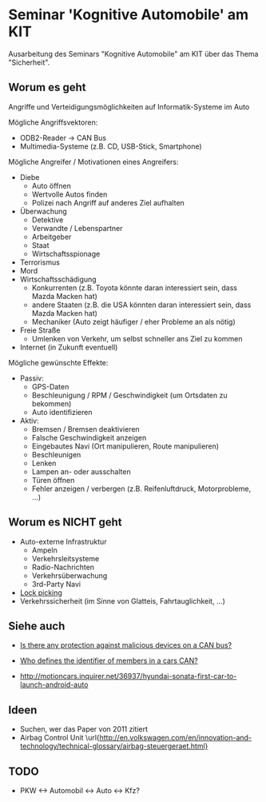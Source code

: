 # Seminar 'Kognitive Automobile' am KIT
Ausarbeitung des Seminars "Kognitive Automobile" am KIT über das Thema
"Sicherheit".

## Worum es geht

Angriffe und Verteidigungsmöglichkeiten auf Informatik-Systeme im Auto

Mögliche Angriffsvektoren:

* ODB2-Reader -> CAN Bus
* Multimedia-Systeme (z.B. CD, USB-Stick, Smartphone)

Mögliche Angreifer / Motivationen eines Angreifers:

* Diebe
    * Auto öffnen
    * Wertvolle Autos finden
    * Polizei nach Angriff auf anderes Ziel aufhalten
* Überwachung
    * Detektive
    * Verwandte / Lebenspartner
    * Arbeitgeber
    * Staat
    * Wirtschaftsspionage
* Terrorismus
* Mord
* Wirtschaftsschädigung
    * Konkurrenten (z.B. Toyota könnte daran interessiert sein, dass Mazda Macken hat)
    * andere Staaten (z.B. die USA könnten daran interessiert sein, dass Mazda Macken hat)
    * Mechaniker (Auto zeigt häufiger / eher Probleme an als nötig)
* Freie Straße
    * Umlenken von Verkehr, um selbst schneller ans Ziel zu kommen
* Internet (in Zukunft eventuell)


Mögliche gewünschte Effekte:

* Passiv:
    * GPS-Daten
    * Beschleunigung / RPM / Geschwindigkeit (um Ortsdaten zu bekommen)
    * Auto identifizieren
* Aktiv:
    * Bremsen / Bremsen deaktivieren
    * Falsche Geschwindigkeit anzeigen
    * Eingebautes Navi (Ort manipulieren, Route manipulieren)
    * Beschleunigen
    * Lenken
    * Lampen an- oder ausschalten
    * Türen öffnen
    * Fehler anzeigen / verbergen (z.B. Reifenluftdruck, Motorprobleme, ...)


## Worum es NICHT geht

* Auto-externe Infrastruktur
  * Ampeln
  * Verkehrsleitsysteme
  * Radio-Nachrichten
  * Verkehrsüberwachung
  * 3rd-Party Navi
* [Lock picking](https://en.wikipedia.org/wiki/Lock_picking)
* Verkehrssicherheit (im Sinne von Glatteis, Fahrtauglichkeit, ...)


## Siehe auch

* [Is there any protection against malicious devices on a CAN bus?](http://security.stackexchange.com/q/88724/3286)
* [Who defines the identifier of members in a cars CAN?](http://stackoverflow.com/q/30105087/562769)

* http://motioncars.inquirer.net/36937/hyundai-sonata-first-car-to-launch-android-auto

## Ideen
* Suchen, wer das Paper von 2011 zitiert
* Airbag Control Unit \url{http://en.volkswagen.com/en/innovation-and-technology/technical-glossary/airbag-steuergeraet.html}


## TODO

* PKW <-> Automobil <-> Auto <-> Kfz?